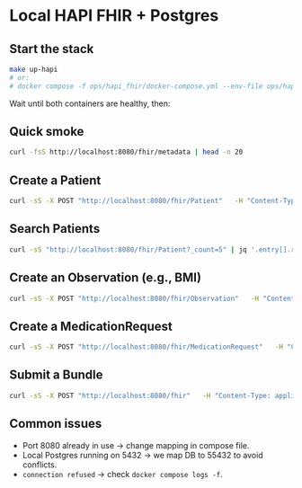 # Local HAPI FHIR + Postgres

## Start the stack
```bash
make up-hapi
# or:
# docker compose -f ops/hapi_fhir/docker-compose.yml --env-file ops/hapi_fhir/.env up -d
```

Wait until both containers are healthy, then:

## Quick smoke
```bash
curl -fsS http://localhost:8080/fhir/metadata | head -n 20
```

## Create a Patient
```bash
curl -sS -X POST "http://localhost:8080/fhir/Patient"   -H "Content-Type: application/fhir+json"   -d @ops/hapi_fhir/samples/patient.json | jq .
```

## Search Patients
```bash
curl -sS "http://localhost:8080/fhir/Patient?_count=5" | jq '.entry[].resource.name'
```

## Create an Observation (e.g., BMI)
```bash
curl -sS -X POST "http://localhost:8080/fhir/Observation"   -H "Content-Type: application/fhir+json"   -d @ops/hapi_fhir/samples/observation-bmi.json | jq .
```

## Create a MedicationRequest
```bash
curl -sS -X POST "http://localhost:8080/fhir/MedicationRequest"   -H "Content-Type: application/fhir+json"   -d @ops/hapi_fhir/samples/medicationrequest.json | jq .
```

## Submit a Bundle
```bash
curl -sS -X POST "http://localhost:8080/fhir"   -H "Content-Type: application/fhir+json"   -d @ops/hapi_fhir/samples/bundle.json | jq .
```

## Common issues
- Port 8080 already in use → change mapping in compose file.
- Local Postgres running on 5432 → we map DB to 55432 to avoid conflicts.
- `connection refused` → check `docker compose logs -f`.
